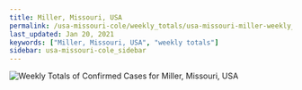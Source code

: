 ```yaml
---
title: Miller, Missouri, USA
permalink: /usa-missouri-cole/weekly_totals/usa-missouri-miller-weekly_totals.html
last_updated: Jan 20, 2021
keywords: ["Miller, Missouri, USA", "weekly totals"]
sidebar: usa-missouri-cole_sidebar
---
```


![Weekly Totals of Confirmed Cases for Miller, Missouri, USA](/covid_tracker/images/graphs/usa-missouri-miller-weekly_totals_graph.png)

